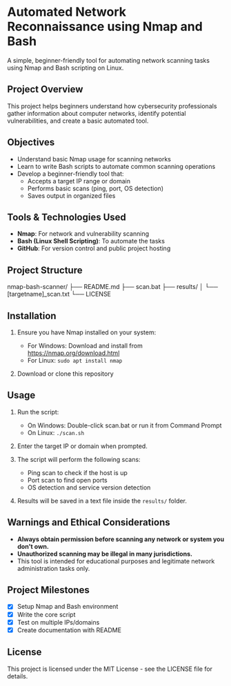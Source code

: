 # Automated Network Reconnaissance using Nmap and Bash

A simple, beginner-friendly tool for automating network scanning tasks using Nmap and Bash scripting on Linux.

## Project Overview

This project helps beginners understand how cybersecurity professionals gather information about computer networks, identify potential vulnerabilities, and create a basic automated tool.

## Objectives

- Understand basic Nmap usage for scanning networks
- Learn to write Bash scripts to automate common scanning operations
- Develop a beginner-friendly tool that:
  - Accepts a target IP range or domain
  - Performs basic scans (ping, port, OS detection)
  - Saves output in organized files

## Tools & Technologies Used

- **Nmap**: For network and vulnerability scanning
- **Bash (Linux Shell Scripting)**: To automate the tasks
- **GitHub**: For version control and public project hosting

## Project Structure
nmap-bash-scanner/
├── README.md
├── scan.bat
├── results/
│   └── [targetname]_scan.txt
└── LICENSE

## Installation

1. Ensure you have Nmap installed on your system:
   - For Windows: Download and install from https://nmap.org/download.html
   - For Linux: `sudo apt install nmap`

2. Download or clone this repository

## Usage

1. Run the script:
   - On Windows: Double-click scan.bat or run it from Command Prompt
   - On Linux: `./scan.sh`

2. Enter the target IP or domain when prompted.

3. The script will perform the following scans:
   - Ping scan to check if the host is up
   - Port scan to find open ports
   - OS detection and service version detection

4. Results will be saved in a text file inside the `results/` folder.

## Warnings and Ethical Considerations

- **Always obtain permission before scanning any network or system you don't own.**
- **Unauthorized scanning may be illegal in many jurisdictions.**
- This tool is intended for educational purposes and legitimate network administration tasks only.

## Project Milestones

- [x] Setup Nmap and Bash environment
- [x] Write the core script
- [x] Test on multiple IPs/domains
- [x] Create documentation with README

## License

This project is licensed under the MIT License - see the LICENSE file for details.
